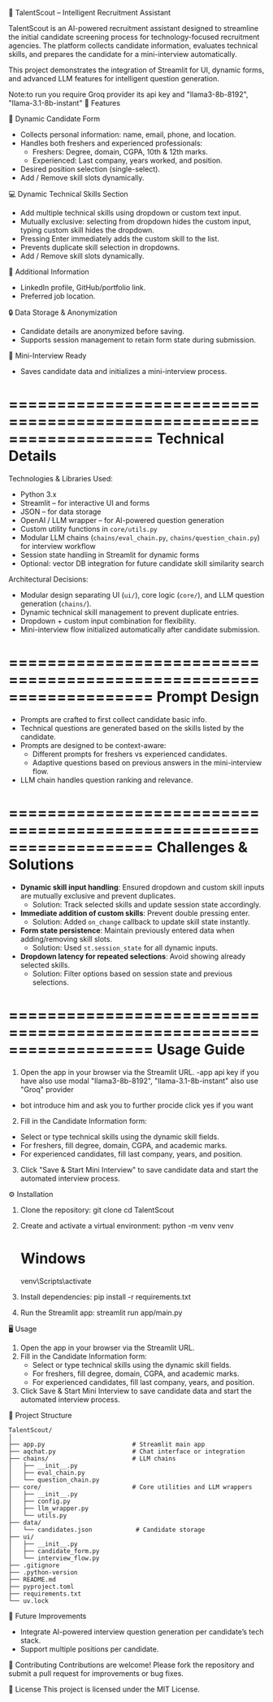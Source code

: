 🚀 TalentScout – Intelligent Recruitment Assistant

TalentScout is an AI-powered recruitment assistant designed to streamline the initial candidate screening process for technology-focused recruitment agencies. The platform collects candidate information, evaluates technical skills, and prepares the candidate for a mini-interview automatically.

This project demonstrates the integration of Streamlit for UI, dynamic forms, and advanced LLM features for intelligent question generation.

Note:to run you require Groq provider  its api key and "llama3-8b-8192", "llama-3.1-8b-instant"
🌟 Features

📝 Dynamic Candidate Form
- Collects personal information: name, email, phone, and location.
- Handles both freshers and experienced professionals:
  - Freshers: Degree, domain, CGPA, 10th & 12th marks.
  - Experienced: Last company, years worked, and position.
- Desired position selection (single-select).
- Add / Remove skill slots dynamically.

💻 Dynamic Technical Skills Section
- Add multiple technical skills using dropdown or custom text input.
- Mutually exclusive: selecting from dropdown hides the custom input, typing custom skill hides the dropdown.
- Pressing Enter immediately adds the custom skill to the list.
- Prevents duplicate skill selection in dropdowns.
- Add / Remove skill slots dynamically.

📎 Additional Information
- LinkedIn profile, GitHub/portfolio link.
- Preferred job location.

🔒 Data Storage & Anonymization
- Candidate details are anonymized before saving.
- Supports session management to retain form state during submission.

🎯 Mini-Interview Ready
- Saves candidate data and initializes a mini-interview process.

===================================================================
Technical Details
===================================================================
Technologies & Libraries Used:
- Python 3.x
- Streamlit – for interactive UI and forms
- JSON – for data storage
- OpenAI / LLM wrapper – for AI-powered question generation
- Custom utility functions in `core/utils.py`
- Modular LLM chains (`chains/eval_chain.py`, `chains/question_chain.py`) for interview workflow
- Session state handling in Streamlit for dynamic forms
- Optional: vector DB integration for future candidate skill similarity search

Architectural Decisions:
- Modular design separating UI (`ui/`), core logic (`core/`), and LLM question generation (`chains/`).
- Dynamic technical skill management to prevent duplicate entries.
- Dropdown + custom input combination for flexibility.
- Mini-interview flow initialized automatically after candidate submission.

===================================================================
Prompt Design
===================================================================
- Prompts are crafted to first collect candidate basic info.
- Technical questions are generated based on the skills listed by the candidate.
- Prompts are designed to be context-aware:
  - Different prompts for freshers vs experienced candidates.
  - Adaptive questions based on previous answers in the mini-interview flow.
- LLM chain handles question ranking and relevance.

===================================================================
Challenges & Solutions
===================================================================
- **Dynamic skill input handling**: Ensured dropdown and custom skill inputs are mutually exclusive and prevent duplicates.
  - Solution: Track selected skills and update session state accordingly.
- **Immediate addition of custom skills**: Prevent double pressing enter.
  - Solution: Added `on_change` callback to update skill state instantly.
- **Form state persistence**: Maintain previously entered data when adding/removing skill slots.
  - Solution: Used `st.session_state` for all dynamic inputs.
- **Dropdown latency for repeated selections**: Avoid showing already selected skills.
  - Solution: Filter options based on session state and previous selections.

===================================================================
Usage Guide
===================================================================
1. Open the app in your browser via the Streamlit URL.
-app api key  if  you  have  also use modal "llama3-8b-8192", "llama-3.1-8b-instant" also use  "Groq" provider
- bot  introduce  him and  ask  you to  further  procide  click  yes  if  you want

2. Fill in the Candidate Information form:
- Select or type technical skills using the dynamic skill fields.
- For freshers, fill degree, domain, CGPA, and academic marks.
- For experienced candidates, fill last company, years, and position.
3. Click "Save & Start Mini Interview" to save candidate data and start the automated interview process.


⚙️ Installation

1. Clone the repository:
   git clone <repository-url>
   cd TalentScout

2. Create and activate a virtual environment:
   python -m venv venv
   # Windows
   venv\Scripts\activate

3. Install dependencies:
   pip install -r requirements.txt

4. Run the Streamlit app:
   streamlit run app/main.py


🖥️ Usage

1. Open the app in your browser via the Streamlit URL.
2. Fill in the Candidate Information form:
   - Select or type technical skills using the dynamic skill fields.
   - For freshers, fill degree, domain, CGPA, and academic marks.
   - For experienced candidates, fill last company, years, and position.
3. Click Save & Start Mini Interview to save candidate data and start the automated interview process.

📁 Project Structure

```
TalentScout/
│
├── app.py                        # Streamlit main app
├── aqchat.py                     # Chat interface or integration
├── chains/                       # LLM chains
│   ├── __init__.py
│   ├── eval_chain.py
│   └── question_chain.py
├── core/                         # Core utilities and LLM wrappers
│   ├── __init__.py
│   ├── config.py
│   ├── llm_wrapper.py
│   └── utils.py
├── data/
│   └── candidates.json            # Candidate storage
├── ui/
│   ├── __init__.py
│   ├── candidate_form.py
│   └── interview_flow.py
├── .gitignore
├── .python-version
├── README.md
├── pyproject.toml
├── requirements.txt
└── uv.lock
```



🔮 Future Improvements
- Integrate AI-powered interview question generation per candidate’s tech stack.
- Support multiple positions per candidate.


🤝 Contributing
Contributions are welcome! Please fork the repository and submit a pull request for improvements or bug fixes.

📜 License
This project is licensed under the MIT License.
